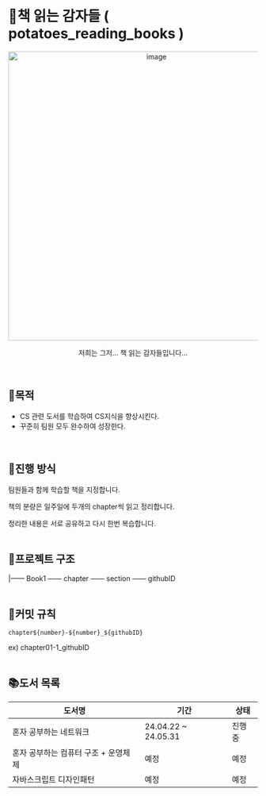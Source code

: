 # 🥔책 읽는 감자들 ( potatoes_reading_books )
<div align="center">
<img width="583" alt="image" src="https://i.pinimg.com/originals/60/4c/db/604cdbcd12e4d2effc6a0abdaf591f0c.jpg">
</div>

<p align="center">
저희는 그저… 책 읽는 감자들입니다…
</p>
</br>

## 📍목적

- CS 관련 도서를 학습하여 CS지식을 향상시킨다.
- 꾸준히 팀원 모두 완수하여 성장한다.
</br>

## 📌진행 방식

팀원들과 함께 학습할 책을 지정합니다.

책의 분량은 일주일에 두개의 chapter씩 읽고 정리합니다.

정리한 내용은 서로 공유하고 다시 한번 복습합니다.
</br>
</br>
## 📂프로젝트 구조

|—— Book1 —— chapter —— section —— githubID
</br>
</br>
## 🏁커밋 규칙

`chapter${number}-${number}_${githubID}`

ex) chapter01-1_githubID
</br>
</br>
## **📚도서 목록**

| 도서명 | 기간 | 상태 |
| --- | --- | --- |
| 혼자 공부하는 네트워크  | 24.04.22 ~ 24.05.31 | 진행중 |
| 혼자 공부하는 컴퓨터 구조 + 운영체제 | 예정 | 예정 |
| 자바스크립트 디자인패턴 | 예정 | 예정 |
